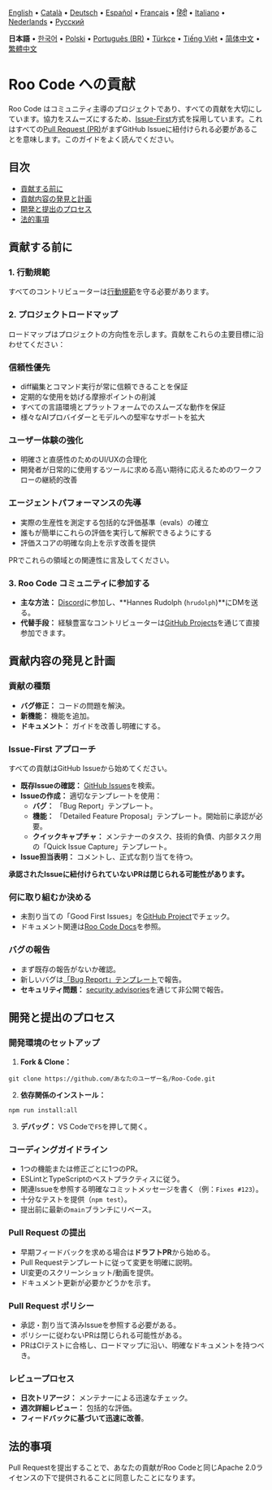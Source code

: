 [English](../../CONTRIBUTING.md) • [Català](../ca/CONTRIBUTING.md) • [Deutsch](../de/CONTRIBUTING.md) • [Español](../es/CONTRIBUTING.md) • [Français](../fr/CONTRIBUTING.md) • [हिंदी](../hi/CONTRIBUTING.md) • [Italiano](../it/CONTRIBUTING.md) • [Nederlands](../nl/CONTRIBUTING.md) • [Русский](../ru/CONTRIBUTING.md)

<b>日本語</b> • [한국어](../ko/CONTRIBUTING.md) • [Polski](../pl/CONTRIBUTING.md) • [Português (BR)](../pt-BR/CONTRIBUTING.md) • [Türkçe](../tr/CONTRIBUTING.md) • [Tiếng Việt](../vi/CONTRIBUTING.md) • [简体中文](../zh-CN/CONTRIBUTING.md) • [繁體中文](../zh-TW/CONTRIBUTING.md)

# Roo Code への貢献

Roo Code はコミュニティ主導のプロジェクトであり、すべての貢献を大切にしています。協力をスムーズにするため、[Issue-First](#issue-first-アプローチ)方式を採用しています。これはすべての[Pull Request (PR)](#pull-request-の提出)がまずGitHub Issueに紐付けられる必要があることを意味します。このガイドをよく読んでください。

## 目次

- [貢献する前に](#貢献する前に)
- [貢献内容の発見と計画](#貢献内容の発見と計画)
- [開発と提出のプロセス](#開発と提出のプロセス)
- [法的事項](#法的事項)

## 貢献する前に

### 1. 行動規範

すべてのコントリビューターは[行動規範](./CODE_OF_CONDUCT.md)を守る必要があります。

### 2. プロジェクトロードマップ

ロードマップはプロジェクトの方向性を示します。貢献をこれらの主要目標に沿わせてください：

### 信頼性優先

- diff編集とコマンド実行が常に信頼できることを保証
- 定期的な使用を妨げる摩擦ポイントの削減
- すべての言語環境とプラットフォームでのスムーズな動作を保証
- 様々なAIプロバイダーとモデルへの堅牢なサポートを拡大

### ユーザー体験の強化

- 明確さと直感性のためのUI/UXの合理化
- 開発者が日常的に使用するツールに求める高い期待に応えるためのワークフローの継続的改善

### エージェントパフォーマンスの先導

- 実際の生産性を測定する包括的な評価基準（evals）の確立
- 誰もが簡単にこれらの評価を実行して解釈できるようにする
- 評価スコアの明確な向上を示す改善を提供

PRでこれらの領域との関連性に言及してください。

### 3. Roo Code コミュニティに参加する

- **主な方法：** [Discord](https://discord.gg/roocode)に参加し、**Hannes Rudolph (`hrudolph`)**にDMを送る。
- **代替手段：** 経験豊富なコントリビューターは[GitHub Projects](https://github.com/orgs/RooCodeInc/projects/1)を通じて直接参加できます。

## 貢献内容の発見と計画

### 貢献の種類

- **バグ修正：** コードの問題を解決。
- **新機能：** 機能を追加。
- **ドキュメント：** ガイドを改善し明確にする。

### Issue-First アプローチ

すべての貢献はGitHub Issueから始めてください。

- **既存Issueの確認：** [GitHub Issues](https://github.com/RooCodeInc/Roo-Code/issues)を検索。
- **Issueの作成：** 適切なテンプレートを使用：
    - **バグ：** 「Bug Report」テンプレート。
    - **機能：** 「Detailed Feature Proposal」テンプレート。開始前に承認が必要。
    - **クイックキャプチャ：** メンテナーのタスク、技術的負債、内部タスク用の「Quick Issue Capture」テンプレート。
- **Issue担当表明：** コメントし、正式な割り当てを待つ。

**承認されたIssueに紐付けられていないPRは閉じられる可能性があります。**

### 何に取り組むか決める

- 未割り当ての「Good First Issues」を[GitHub Project](https://github.com/orgs/RooCodeInc/projects/1)でチェック。
- ドキュメント関連は[Roo Code Docs](https://github.com/RooCodeInc/Roo-Code-Docs)を参照。

### バグの報告

- まず既存の報告がないか確認。
- 新しいバグは[「Bug Report」テンプレート](https://github.com/RooCodeInc/Roo-Code/issues/new/choose)で報告。
- **セキュリティ問題：** [security advisories](https://github.com/RooCodeInc/Roo-Code/security/advisories/new)を通じて非公開で報告。

## 開発と提出のプロセス

### 開発環境のセットアップ

1. **Fork & Clone：**

```
git clone https://github.com/あなたのユーザー名/Roo-Code.git
```

2. **依存関係のインストール：**

```
npm run install:all
```

3. **デバッグ：** VS Codeで`F5`を押して開く。

### コーディングガイドライン

- 1つの機能または修正ごとに1つのPR。
- ESLintとTypeScriptのベストプラクティスに従う。
- 関連Issueを参照する明確なコミットメッセージを書く（例：`Fixes #123`）。
- 十分なテストを提供（`npm test`）。
- 提出前に最新の`main`ブランチにリベース。

### Pull Request の提出

- 早期フィードバックを求める場合は**ドラフトPR**から始める。
- Pull Requestテンプレートに従って変更を明確に説明。
- UI変更のスクリーンショット/動画を提供。
- ドキュメント更新が必要かどうかを示す。

### Pull Request ポリシー

- 承認・割り当て済みIssueを参照する必要がある。
- ポリシーに従わないPRは閉じられる可能性がある。
- PRはCIテストに合格し、ロードマップに沿い、明確なドキュメントを持つべき。

### レビュープロセス

- **日次トリアージ：** メンテナーによる迅速なチェック。
- **週次詳細レビュー：** 包括的な評価。
- **フィードバックに基づいて迅速に改善**。

## 法的事項

Pull Requestを提出することで、あなたの貢献がRoo Codeと同じApache 2.0ライセンスの下で提供されることに同意したことになります。
